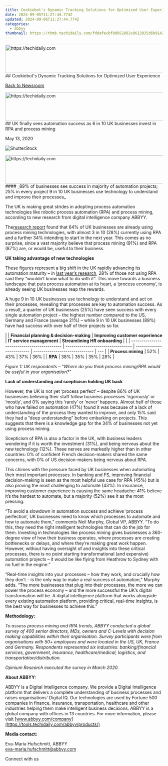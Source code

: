 ```yaml
---
title: Cookiebot's Dynamic Tracking Solutions for Optimized User Experience
date: 2024-09-05T11:27:44.774Z
updated: 2024-09-06T11:27:44.774Z
categories:
  - abbyy
thumbnail: https://thmb.techidaily.com/fddafecbf8d052882c8613835d6b91422875b8a8af17428f6e6ddf368419a301.jpg
---
```


<!-- affiliate ads begin -->
<a href="https://ephamedtechinc.pxf.io/c/5597632/2123512/26400" target="_top" id="2123512">
  <img src="//a.impactradius-go.com/display-ad/26400-2123512" border="0" alt="https://techidaily.com" width="728" height="90"/>
</a>
<img height="0" width="0" src="https://ephamedtechinc.pxf.io/i/5597632/2123512/26400" style="position:absolute;visibility:hidden;" border="0" />
<!-- affiliate ads end -->
## Cookiebot's Dynamic Tracking Solutions for Optimized User Experience

[Back to Newsroom](https://tools.techidaily.com/abbyy/products/)

<!-- affiliate ads begin -->
<a href="https://ephamedtechinc.pxf.io/c/5597632/2120864/26400?prodsku=Mercury" target="_top" id="2120864">
  <img src="//a.impactradius-go.com/display-ad/26400-2120864" border="0" alt="https://techidaily.com" width="728" height="90"/>
</a>
<img height="0" width="0" src="https://ephamedtechinc.pxf.io/i/5597632/2120864/26400?prodsku=Mercury" style="position:absolute;visibility:hidden;" border="0" />
<!-- affiliate ads end -->
## UK finally sees automation success as 6 in 10 UK businesses invest in RPA and process mining

May 13, 2020

![ShutterStock](https://content.abbyy.com/-/media/project/abbyy/abbyy/branchtemplates/shutterstock_1272462163_1296-x-729.jpg?h=729&iar=0&w=1296)

<!-- affiliate ads begin -->
<a href="https://unicoeye.pxf.io/c/5597632/2134239/18498" target="_top" id="2134239">
  <img src="//a.impactradius-go.com/display-ad/18498-2134239" border="0" alt="https://techidaily.com" width="721" height="90"/>
</a>
<img height="0" width="0" src="https://unicoeye.pxf.io/i/5597632/2134239/18498" style="position:absolute;visibility:hidden;" border="0" />
<!-- affiliate ads end -->
#### _89% of businesses see success in majority of automation projects; 25% in every project 9 in 10 UK businesses use technology to understand and improve their processes_ 

The UK is making great strides in adopting process automation technologies like robotic process automation (RPA) and process mining, according to new research from digital intelligence company ABBYY.

The[research report](https://tools.techidaily.com/abbyy/products/) found that 64% of UK businesses are already using process mining technologies, with almost 3 in 10 (28%) currently using RPA and a further 34% intending to start in the next year. This comes as no surprise, since a vast majority believe that process mining (91%) and RPA (87%) are, or would be, useful to their business.

**UK taking advantage of new technologies**

These figures represent a big shift in the UK rapidly advancing its automation maturity – in [last year’s research](https://tools.techidaily.com/abbyy/products/), 28% of those not using RPA said they “wouldn’t know what to do with it”. This move towards a business landscape that puts process automation at its heart, a ‘process economy’, is already seeing UK businesses reap the rewards. 

A huge 9 in 10 UK businesses use technology to understand and act on their processes, revealing that processes are key to automation success. As a result, a quarter of UK businesses (25%) have seen success with every single automation project – the highest number compared to the US, Germany and France (average 21%) – while 9 in 10 UK businesses (89%) have had success with over half of their projects so far.

| |  **Financial planning & decision-making** | **Improving customer experience** | **IT service management** | **Streamlining HR onboarding** |     |
| ------------------------------------------- | --------------------------------- | ------------------------- | ------------------------------ | --- |
| **Process mining**                          | 52%                               | 43%                       | 37%                            | 36% |
| **RPA**                                     | 38%                               | 35%                       | 35%                            | 28% |

_Figure 1: UK respondents – “Where do you think process mining/RPA would be useful in your organisation?”_

**Lack of understanding and scepticism holding UK back**

However, the UK is not yet ‘process perfect’ – despite 86% of UK businesses believing their staff follow business processes ‘rigorously’ or ‘mostly’, and 0% saying this ‘rarely’ or ‘never’ happens. Almost half of those who have failed on automation (47%) found it was because of a lack of understanding of the process they wanted to improve, and only 15% said they had a “deep understanding” before embarking on projects. This suggests that there is a knowledge gap for the 34% of businesses not yet using process mining.

Scepticism of RPA is also a factor in the UK, with business leaders wondering if it is worth the investment (31%), and being nervous about the new technology (12%). These nerves are markedly higher than in other countries: 0% of confident French decision-makers shared the same concerns, with 0% of US decision-makers being nervous about RPA.

This chimes with the pressure faced by UK businesses when automating their most important processes. In banking and FS, improving financial decision-making is seen as the most helpful use case for RPA (45%) but is also proving the most challenging to automate (43%). In insurance, improving customer experience is causing the same headache: 41% believe it’s the hardest to automate, but a majority (52%) see it as the most pressing.

“To avoid a slowdown in automation success and achieve ‘process perfection’, UK businesses need to know which processes to automate and how to automate them,” comments Neil Murphy, Global VP, ABBYY. “To do this, they need the right intelligent technologies that can do the job for them. Investing in technologies like process mining gives businesses a 360-degree view of how their business operates, where processes are creating bottlenecks or delays, and where they’re making great work happen. However, without having oversight of and insights into these critical processes, there is no point starting transformational (and expensive) automation projects – it would be like flying from Heathrow to Sydney with no fuel in the engine.”

“Real-time insights into your processes – how they work, and crucially how they don’t – is the only way to make a real success of automation,” Murphy adds. “The more businesses that plug into their processes, the more we can power the process economy – and the more successful the UK’s digital transformation will be. A digital intelligence platform that works alongside every existing automation platform, providing critical, real-time insights, is the best way for businesses to achieve this.”

**Methodology:**

_To assess process mining and RPA trends, ABBYY conducted a global survey of 400 senior directors, MDs, owners and C-Levels with decision making capabilities within their organisation. Survey participants were from organisations with 50+ employees and were located in the US, UK, France and Germany. Respondents represented six industries: banking/financial services, government, insurance, healthcare/medical, logistics, and transportation/distribution._

 _Opinium Research executed the survey in March 2020\._ 

**About ABBYY:**

ABBYY is a Digital Intelligence company. We provide a Digital Intelligence platform that delivers a complete understanding of business processes and raises organisations’ Digital IQ. Our technologies are used by Fortune 500 companies in finance, insurance, transportation, healthcare and other industries helping them make intelligent business decisions. ABBYY is a global company with offices in 13 countries. For more information, please visit [www.abbyy.com/company](https://tools.techidaily.com/abbyy/products/)

**Media contact:**

Eva-Maria Hufschmitt, ABBYY  
[eva-maria.hufschmitt@abbyy.com](https://tools.techidaily.com/abbyy/products/)

Connect with us

<ins class="adsbygoogle"
     style="display:block"
     data-ad-format="autorelaxed"
     data-ad-client="ca-pub-7571918770474297"
     data-ad-slot="1223367746"></ins>



<ins class="adsbygoogle"
     style="display:block"
     data-ad-client="ca-pub-7571918770474297"
     data-ad-slot="8358498916"
     data-ad-format="auto"
     data-full-width-responsive="true"></ins>


